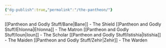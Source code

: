 ```yaml
---
{"dg-publish":true,"permalink":"/the-pantheon/"}
---
```


[[Pantheon and Godly Stuff/Bane\|Bane]] - The Shield
[[Pantheon and Godly Stuff/Ehlonna\|Ehlonna]] - The Matron
[[Pantheon and Godly Stuff/Ioun\|Ioun]] - The Scholar
[[Pantheon and Godly Stuff/Istishia\|Istishia]] - The Maiden
[[Pantheon and Godly Stuff/Zehir\|Zehir]] - The Warden
